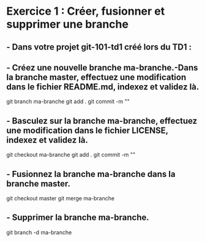 # Exercice 1 : Créer, fusionner et supprimer une branche

## - Dans votre projet git-101-td1 créé lors du TD1 :

## - Créez une nouvelle branche ma-branche.-Dans la branche master, effectuez une modification dans le fichier README.md, indexez et validez là.
git branch ma-branche
git add .
git commit -m ""

## - Basculez sur la branche ma-branche, effectuez une modification dans le fichier LICENSE, indexez et validez là.
git checkout ma-branche
git add .
git commit -m ""

## - Fusionnez la branche ma-branche dans la branche master.
git checkout master
git merge ma-branche

## - Supprimer la branche ma-branche.
git branch -d ma-branche